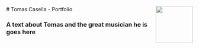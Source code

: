 <!-- ![](https://user-images.githubusercontent.com/38376671/38975032-88cf5a5a-43ac-11e8-8798-7dfd50819762.jpg) -->

<img align="right" width="100" height="100" src="https://user-images.githubusercontent.com/38376671/38975032-88cf5a5a-43ac-11e8-8798-7dfd50819762.jpg">
# Tomas Casella - Portfolio

### A text about Tomas and the great musician he is goes here
